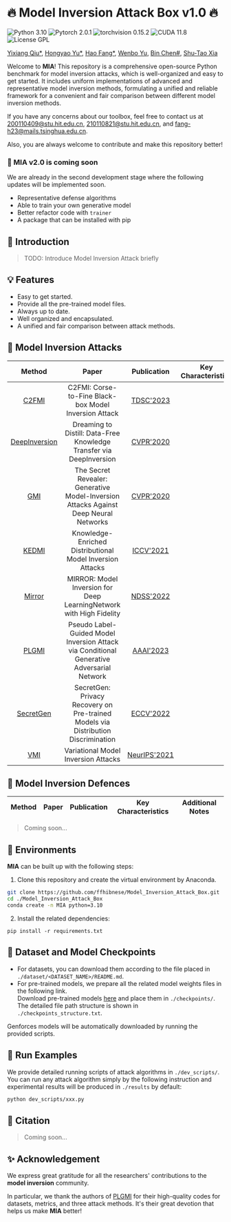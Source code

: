 # :fire: Model Inversion Attack Box v1.0 :fire:

![Python 3.10](https://img.shields.io/badge/python-3.10-DodgerBlue.svg?style=plastic)
![Pytorch 2.0.1](https://img.shields.io/badge/pytorch-2.0.1-DodgerBlue.svg?style=plastic)
![torchvision 0.15.2](https://img.shields.io/badge/torchvision-0.15.2-DodgerBlue.svg?style=plastic)
![CUDA 11.8](https://img.shields.io/badge/cuda-11.8-DodgerBlue.svg?style=plastic)
![License GPL](https://img.shields.io/badge/license-GPL-DodgerBlue.svg?style=plastic)

[Yixiang Qiu*](https://github.com/final-solution), 
[Hongyao Yu*](https://github.com/Chrisqcwx),
[Hao Fang*](https://github.com/ffhibnese),
[Wenbo Yu](https://github.com/cswbyu),
[Bin Chen#](https://github.com/BinChen2021),
[Shu-Tao Xia](https://www.sigs.tsinghua.edu.cn/xst/main.htm)
 
Welcome to **MIA**! This repository is a comprehensive open-source Python benchmark for model inversion attacks, which is well-organized and easy to get started. It includes uniform implementations of advanced and representative model inversion methods, formulating a unified and reliable framework for a convenient and fair comparison between different model inversion methods.


If you have any concerns about our toolbox, feel free to contact us at 200110409@stu.hit.edu.cn, 210110821@stu.hit.edu.cn, and fang-h23@mails.tsinghua.edu.cn.

Also, you are always welcome to contribute and make this repository better! 


### :construction: MIA v2.0 is coming soon
We are already in the second development stage where the following updates will be implemented soon.
- Representative defense algorithms
- Able to train your own generative model
- Better refactor code with `trainer`
- A package that can be installed with pip

## :rocket: Introduction

> TODO: Introduce Model Inversion Attack briefly

## :bulb: Features
- Easy to get started.
- Provide all the pre-trained model files.
- Always up to date.
- Well organized and encapsulated.
- A unified and fair comparison between attack methods.

## :memo: Model Inversion Attacks

|Method|Paper|Publication|Key Characteristics|Additional Notes|
|:-:|:-:|:-:|:-:|:-:|
|[C2FMI](./src/modelinversion/attack/C2FMI/)|C2FMI: Corse-to-Fine Black-box Model Inversion Attack|[TDSC'2023](https://ieeexplore.ieee.org/abstract/document/10148574)|||
|[DeepInversion](./src/modelinversion/attack/DeepInversion/)|Dreaming to Distill: Data-Free Knowledge Transfer via DeepInversion|[CVPR'2020](https://openaccess.thecvf.com/content_CVPR_2020/html/Yin_Dreaming_to_Distill_Data-Free_Knowledge_Transfer_via_DeepInversion_CVPR_2020_paper.html)|||
|[GMI](./src/modelinversion/attack/GMI/)|The Secret Revealer: Generative Model-Inversion Attacks Against Deep Neural Networks|[CVPR'2020](https://openaccess.thecvf.com/content_CVPR_2020/html/Zhang_The_Secret_Revealer_Generative_Model-Inversion_Attacks_Against_Deep_Neural_Networks_CVPR_2020_paper.html)|||
|[KEDMI](./src/modelinversion/attack/KEDMI/)|Knowledge-Enriched Distributional Model Inversion Attacks|[ICCV'2021](https://openaccess.thecvf.com/content/ICCV2021/html/Chen_Knowledge-Enriched_Distributional_Model_Inversion_Attacks_ICCV_2021_paper.html)|||
|[Mirror](./src/modelinversion/attack/Mirror/)|MIRROR: Model Inversion for Deep LearningNetwork with High Fidelity|[NDSS'2022](https://www.ndss-symposium.org/ndss-paper/auto-draft-203/)|||
|[PLGMI](./src/modelinversion/attack/PLGMI/)|Pseudo Label-Guided Model Inversion Attack via Conditional Generative Adversarial Network|[AAAI'2023](https://ojs.aaai.org/index.php/AAAI/article/view/25442)|||
|[SecretGen](./src/modelinversion/attack/SecretGen/)|SecretGen: Privacy Recovery on Pre-trained Models via Distribution Discrimination|[ECCV'2022](https://link.springer.com/chapter/10.1007/978-3-031-20065-6_9#Abs1)|||
|[VMI](./src/modelinversion/attack/VMI/)|Variational Model Inversion Attacks|[NeurIPS'2021](https://proceedings.neurips.cc/paper/2021/hash/50a074e6a8da4662ae0a29edde722179-Abstract.html)|||

## :memo: Model Inversion Defences

|Method|Paper|Publication|Key Characteristics|Additional Notes|
|:-:|:-:|:-:|:-:|:-:|

> Coming soon...

## :wrench: Environments
**MIA** can be built up with the following steps:
1. Clone this repository and create the virtual environment by Anaconda.
```sh
git clone https://github.com/ffhibnese/Model_Inversion_Attack_Box.git
cd ./Model_Inversion_Attack_Box
conda create -n MIA python=3.10
```
2. Install the related dependencies:
```
pip install -r requirements.txt
```

## :page_facing_up: Dataset and Model Checkpoints
- For datasets, you can download them according to the file placed in `./dataset/<DATASET_NAME>/README.md`.
- For pre-trained models, we prepare all the related model weights files in the following link.   
Download pre-trained models [here](https://drive.google.com/drive/folders/1ko8zAK1j9lTSF8FMvacO8mCKHY9evG9L) and place them in `./checkpoints/`. The detailed file path structure is shown in `./checkpoints_structure.txt`.

Genforces models will be automatically downloaded by running the provided scripts.

## :racehorse: Run Examples
We provide detailed running scripts of attack algorithms in `./dev_scripts/`.
You can run any attack algorithm simply by the following instruction and experimental results will be produced in `./results` by default:
```sh
python dev_scripts/xxx.py
```


## 📔 Citation
> Coming soon...

## :sparkles: Acknowledgement
We express great gratitude for all the researchers' contributions to the **model inversion** community. 

In particular, we thank the authors of [PLGMI](https://github.com/LetheSec/PLG-MI-Attack) for their high-quality codes for datasets, metrics, and three attack methods. It's their great devotion that helps us make **MIA** better!  
